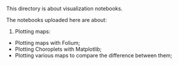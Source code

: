 This directory is about visualization notebooks.

The notebooks uploaded here are about:
1. Plotting maps: 
  - Plotting maps with Folium;
  - Plotting Choroplets with Matplotlib;
  - Plotting various maps to compare the difference between them;
